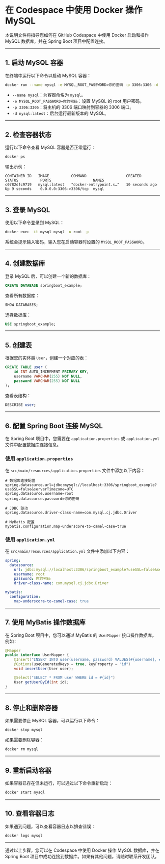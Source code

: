 # 在 Codespace 中使用 Docker 操作 MySQL

本说明文件将指导您如何在 GitHub Codespace 中使用 Docker 启动和操作 MySQL 数据库，并在 Spring Boot 项目中配置连接。

---

## 1. 启动 MySQL 容器

在终端中运行以下命令以启动 MySQL 容器：

```bash
docker run --name mysql -e MYSQL_ROOT_PASSWORD=你的密码 -p 3306:3306 -d mysql:latest
```

- `--name mysql`：为容器命名为 `mysql`。
- `-e MYSQL_ROOT_PASSWORD=你的密码`：设置 MySQL 的 root 用户密码。
- `-p 3306:3306`：将主机的 3306 端口映射到容器的 3306 端口。
- `-d mysql:latest`：后台运行最新版本的 MySQL。

---

## 2. 检查容器状态

运行以下命令查看 MySQL 容器是否正常运行：

```bash
docker ps
```

输出示例：
```
CONTAINER ID   IMAGE          COMMAND                  CREATED          STATUS          PORTS                   NAMES
c0782dfc9719   mysql:latest   "docker-entrypoint.s…"   10 seconds ago   Up 9 seconds    0.0.0.0:3306->3306/tcp  mysql
```

---

## 3. 登录 MySQL

使用以下命令登录到 MySQL：

```bash
docker exec -it mysql mysql -u root -p
```

系统会提示输入密码，输入您在启动容器时设置的 `MYSQL_ROOT_PASSWORD`。

---

## 4. 创建数据库

登录 MySQL 后，可以创建一个新的数据库：

```sql
CREATE DATABASE springboot_example;
```

查看所有数据库：
```sql
SHOW DATABASES;
```

选择数据库：
```sql
USE springboot_example;
```

---

## 5. 创建表

根据您的实体类 `User`，创建一个对应的表：

```sql
CREATE TABLE user (
    id INT AUTO_INCREMENT PRIMARY KEY,
    username VARCHAR(255) NOT NULL,
    password VARCHAR(255) NOT NULL
);
```

查看表结构：
```sql
DESCRIBE user;
```

---

## 6. 配置 Spring Boot 连接 MySQL

在 Spring Boot 项目中，您需要在 `application.properties` 或 `application.yml` 文件中配置数据库连接信息。

### 使用 `application.properties`

在 `src/main/resources/application.properties` 文件中添加以下内容：

```properties
# 数据库连接配置
spring.datasource.url=jdbc:mysql://localhost:3306/springboot_example?useSSL=false&serverTimezone=UTC
spring.datasource.username=root
spring.datasource.password=你的密码

# JDBC 驱动
spring.datasource.driver-class-name=com.mysql.cj.jdbc.Driver

# MyBatis 配置
mybatis.configuration.map-underscore-to-camel-case=true
```

### 使用 `application.yml`

在 `src/main/resources/application.yml` 文件中添加以下内容：

```yaml
spring:
  datasource:
    url: jdbc:mysql://localhost:3306/springboot_example?useSSL=false&serverTimezone=UTC
    username: root
    password: 你的密码
    driver-class-name: com.mysql.cj.jdbc.Driver

mybatis:
  configuration:
    map-underscore-to-camel-case: true
```

---

## 7. 使用 MyBatis 操作数据库

在 Spring Boot 项目中，您可以通过 MyBatis 的 `UserMapper` 接口操作数据库。例如：

```java
@Mapper
public interface UserMapper {
    @Insert("INSERT INTO user(username, password) VALUES(#{username}, #{password})")
    @Options(useGeneratedKeys = true, keyProperty = "id")
    void insertUser(User user);

    @Select("SELECT * FROM user WHERE id = #{id}")
    User getUserById(int id);
}
```

---

## 8. 停止和删除容器

如果需要停止 MySQL 容器，可以运行以下命令：

```bash
docker stop mysql
```

如果需要删除容器：

```bash
docker rm mysql
```

---

## 9. 重新启动容器

如果容器已存在但未运行，可以通过以下命令重新启动：

```bash
docker start mysql
```

---

## 10. 查看容器日志

如果遇到问题，可以查看容器日志以排查错误：

```bash
docker logs mysql
```

---

通过以上步骤，您可以在 Codespace 中使用 Docker 操作 MySQL 数据库，并在 Spring Boot 项目中成功连接到数据库。如果有其他问题，请随时联系开发团队。
